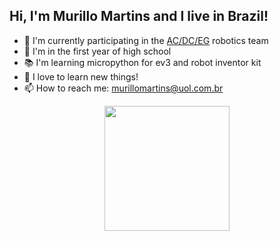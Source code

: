 ## Hi, I'm Murillo Martins and I live in Brazil!

- 🤖 I'm currently participating in the [AC/DC/EG](https://www.facebook.com/acdceg/) robotics team 
- 🏫 I'm in the first year of high school 
- 📚 I'm learning micropython for ev3 and robot inventor kit
- 🤔 I love to learn new things!
- 📫 How to reach me: murillomartins@uol.com.br


<div align="center">
  <img align="center" height="200em" src="https://github-readme-stats.vercel.app/api?username=MuMartins&show_icons=true&theme=dark">
</div>
